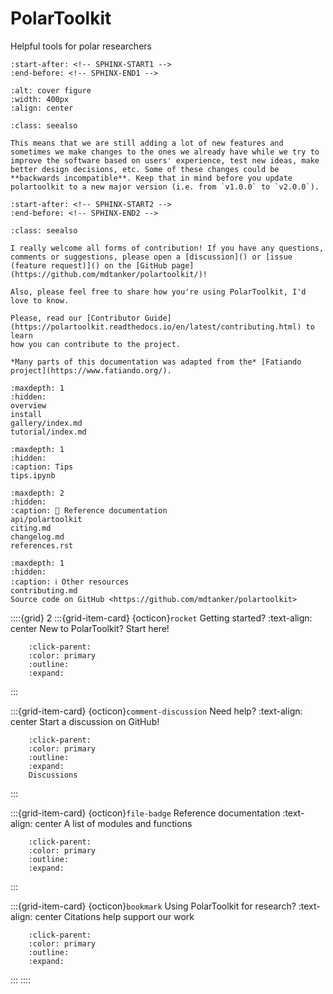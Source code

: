 # PolarToolkit

Helpful tools for polar researchers

```{include} ../README.md
:start-after: <!-- SPHINX-START1 -->
:end-before: <!-- SPHINX-END1 -->
```

```{image} cover_fig.png
:alt: cover figure
:width: 400px
:align: center
```

```{admonition} Ready for daily use but still changing.
:class: seealso

This means that we are still adding a lot of new features and sometimes we make changes to the ones we already have while we try to improve the software based on users' experience, test new ideas, make better design decisions, etc. Some of these changes could be **backwards incompatible**. Keep that in mind before you update polartoolkit to a new major version (i.e. from `v1.0.0` to `v2.0.0`).
```


```{include} ../README.md
:start-after: <!-- SPHINX-START2 -->
:end-before: <!-- SPHINX-END2 -->
```


```{admonition} How to contribute
:class: seealso

I really welcome all forms of contribution! If you have any questions, comments or suggestions, please open a [discussion]() or [issue (feature request)]() on the [GitHub page](https://github.com/mdtanker/polartoolkit/)!

Also, please feel free to share how you're using PolarToolkit, I'd love to know.

Please, read our [Contributor Guide](https://polartoolkit.readthedocs.io/en/latest/contributing.html) to learn
how you can contribute to the project.
```

```{note}
*Many parts of this documentation was adapted from the* [Fatiando project](https://www.fatiando.org/).
```

```{toctree}
:maxdepth: 1
:hidden:
overview
install
gallery/index.md
tutorial/index.md
```

<!-- ```{nbgallery}
---
caption: 📚 Gallery
maxdepth: 1
glob:
---
gallery/basic_map
gallery/extend_pygmt
gallery/setting_projection
gallery/3D_stack
gallery/subplots
gallery/subplot_layout
``` -->

<!-- ```{nbgallery}
---
caption: 🚶 Tutorials
maxdepth: 1
glob:
---
tutorial/fetch_walkthrough
tutorial/profile_walkthrough
tutorial/regions_walkthrough
tutorial/utils_walkthrough
``` -->

```{toctree}
:maxdepth: 1
:hidden:
:caption: Tips
tips.ipynb
```

```{toctree}
:maxdepth: 2
:hidden:
:caption: 📖 Reference documentation
api/polartoolkit
citing.md
changelog.md
references.rst
```

```{toctree}
:maxdepth: 1
:hidden:
:caption: ℹ️ Other resources
contributing.md
Source code on GitHub <https://github.com/mdtanker/polartoolkit>
```


::::{grid} 2
:::{grid-item-card} {octicon}`rocket` Getting started?
:text-align: center
New to PolarToolkit? Start here!
```{button-ref} overview
    :click-parent:
    :color: primary
    :outline:
    :expand:
```
:::

:::{grid-item-card} {octicon}`comment-discussion` Need help?
:text-align: center
Start a discussion on GitHub!
```{button-link} https://github.com/mdtanker/polartoolkit/discussions
    :click-parent:
    :color: primary
    :outline:
    :expand:
    Discussions
```
:::

:::{grid-item-card} {octicon}`file-badge` Reference documentation
:text-align: center
A list of modules and functions
```{button-ref} api/polartoolkit
    :click-parent:
    :color: primary
    :outline:
    :expand:
```
:::

:::{grid-item-card} {octicon}`bookmark` Using PolarToolkit for research?
:text-align: center
Citations help support our work
```{button-ref} citing
    :click-parent:
    :color: primary
    :outline:
    :expand:
```
:::
::::